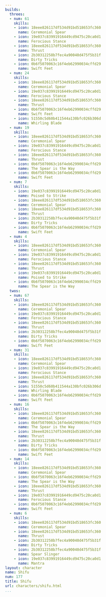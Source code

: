 ```yaml
---
builds:
  threes:
  - num: 61
    skills:
    - icon: 18eee826117df534d91bd518653fc360
      name: Ceremonial Spear
    - icon: 19e037c83991916449cd9475c20ca0d1
      name: Ferocious Stance
    - icon: 18eee826117df534d91bd518653fc360
      name: Thrust
    - icon: 2b30312258b7fec4a90040d475f5b31f
      name: Dirty Tricks
    - icon: 0b6f5070063c16f4eb62990034cffd29
      name: Swift Feet
  - num: 24
    skills:
    - icon: 18eee826117df534d91bd518653fc360
      name: Ceremonial Spear
    - icon: 19e037c83991916449cd9475c20ca0d1
      name: Ferocious Stance
    - icon: 18eee826117df534d91bd518653fc360
      name: Thrust
    - icon: 0b6f5070063c16f4eb62990034cffd29
      name: Swift Feet
    - icon: 51550c5d60b411544a130bfc026b306d
      name: Whirling Blade
  - num: 19
    skills:
    - icon: 18eee826117df534d91bd518653fc360
      name: Ceremonial Spear
    - icon: 19e037c83991916449cd9475c20ca0d1
      name: Ferocious Stance
    - icon: 18eee826117df534d91bd518653fc360
      name: Thrust
    - icon: 0b6f5070063c16f4eb62990034cffd29
      name: The Spear is the Way
    - icon: 0b6f5070063c16f4eb62990034cffd29
      name: Swift Feet
  - num: 7
    skills:
    - icon: 19e037c83991916449cd9475c20ca0d1
      name: Poised to Strike
    - icon: 18eee826117df534d91bd518653fc360
      name: Ceremonial Spear
    - icon: 18eee826117df534d91bd518653fc360
      name: Thrust
    - icon: 2b30312258b7fec4a90040d475f5b31f
      name: Dirty Tricks
    - icon: 0b6f5070063c16f4eb62990034cffd29
      name: Swift Feet
  - num: 4
    skills:
    - icon: 18eee826117df534d91bd518653fc360
      name: Ceremonial Spear
    - icon: 19e037c83991916449cd9475c20ca0d1
      name: Ferocious Stance
    - icon: 18eee826117df534d91bd518653fc360
      name: Thrust
    - icon: 19e037c83991916449cd9475c20ca0d1
      name: Poised to Strike
    - icon: 0b6f5070063c16f4eb62990034cffd29
      name: The Spear is the Way
  twos:
  - num: 67
    skills:
    - icon: 18eee826117df534d91bd518653fc360
      name: Ceremonial Spear
    - icon: 19e037c83991916449cd9475c20ca0d1
      name: Ferocious Stance
    - icon: 18eee826117df534d91bd518653fc360
      name: Thrust
    - icon: 2b30312258b7fec4a90040d475f5b31f
      name: Dirty Tricks
    - icon: 0b6f5070063c16f4eb62990034cffd29
      name: Swift Feet
  - num: 31
    skills:
    - icon: 18eee826117df534d91bd518653fc360
      name: Ceremonial Spear
    - icon: 19e037c83991916449cd9475c20ca0d1
      name: Ferocious Stance
    - icon: 18eee826117df534d91bd518653fc360
      name: Thrust
    - icon: 51550c5d60b411544a130bfc026b306d
      name: Whirling Blade
    - icon: 0b6f5070063c16f4eb62990034cffd29
      name: Swift Feet
  - num: 16
    skills:
    - icon: 18eee826117df534d91bd518653fc360
      name: Ceremonial Spear
    - icon: 0b6f5070063c16f4eb62990034cffd29
      name: The Spear is the Way
    - icon: 18eee826117df534d91bd518653fc360
      name: Thrust
    - icon: 2b30312258b7fec4a90040d475f5b31f
      name: Dirty Tricks
    - icon: 0b6f5070063c16f4eb62990034cffd29
      name: Swift Feet
  - num: 14
    skills:
    - icon: 18eee826117df534d91bd518653fc360
      name: Ceremonial Spear
    - icon: 0b6f5070063c16f4eb62990034cffd29
      name: The Spear is the Way
    - icon: 18eee826117df534d91bd518653fc360
      name: Thrust
    - icon: 19e037c83991916449cd9475c20ca0d1
      name: Ferocious Stance
    - icon: 0b6f5070063c16f4eb62990034cffd29
      name: Swift Feet
  - num: 6
    skills:
    - icon: 18eee826117df534d91bd518653fc360
      name: Ceremonial Spear
    - icon: 18eee826117df534d91bd518653fc360
      name: Thrust
    - icon: 2b30312258b7fec4a90040d475f5b31f
      name: Dirty Tricks
    - icon: 2b30312258b7fec4a90040d475f5b31f
      name: Spear Slinger
    - icon: 19e037c83991916449cd9475c20ca0d1
      name: Mantra
layout: character
name: Shifu
num: 177
title: Shifu
url: characters/shifu.html
...
```

